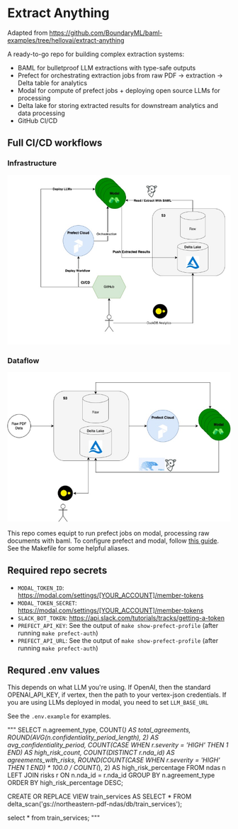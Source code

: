 # Extract Anything

Adapted from https://github.com/BoundaryML/baml-examples/tree/hellovai/extract-anything

A ready-to-go repo for building complex extraction systems:
* BAML for bulletproof LLM extractions with type-safe outputs
* Prefect for orchestrating extraction jobs from raw PDF -> extraction -> Delta table for analytics
* Modal for compute of prefect jobs + deploying open source LLMs for processing
* Delta lake for storing extracted results for downstream analytics and data processing
* GitHub CI/CD

## Full CI/CD workflows

### Infrastructure

![alt text](./img/arch.jpg)

### Dataflow
![alt text](./img/dataflow.jpg)



This repo comes equipt to run prefect jobs on modal, processing raw documents with baml. To configure prefect and modal, follow [this guide](https://docs.prefect.io/v3/deploy/infrastructure-examples/modal). See the Makefile for some helpful aliases.

## Required repo secrets
* `MODAL_TOKEN_ID`: https://modal.com/settings/[YOUR_ACCOUNT]/member-tokens
* `MODAL_TOKEN_SECRET`: https://modal.com/settings/[YOUR_ACCOUNT]/member-tokens
* `SLACK_BOT_TOKEN`: https://api.slack.com/tutorials/tracks/getting-a-token 
* `PREFECT_API_KEY`: See the output of `make show-prefect-profile` (after running `make prefect-auth`)
* `PREFECT_API_URL`: See the output of `make show-prefect-profile` (after running `make prefect-auth`)

## Requred .env values
This depends on what LLM you're using. If OpenAI, then the standard OPENAI_API_KEY, if vertex, then the path to your vertex-json credentials.
If you are using LLMs deployed in modal, you need to set `LLM_BASE_URL`

See the `.env.example` for examples.



"""
SELECT 
    n.agreement_type,
    COUNT(*) AS total_agreements,
    ROUND(AVG(n.confidentiality_period_length), 2) AS avg_confidentiality_period,
    COUNT(CASE WHEN r.severity = 'HIGH' THEN 1 END) AS high_risk_count,
    COUNT(DISTINCT r.nda_id) AS agreements_with_risks,
    ROUND(COUNT(CASE WHEN r.severity = 'HIGH' THEN 1 END) * 100.0 / COUNT(*), 2) AS high_risk_percentage
FROM 
    ndas n
LEFT JOIN 
    risks r ON n.nda_id = r.nda_id
GROUP BY 
    n.agreement_type
ORDER BY 
    high_risk_percentage DESC;


CREATE OR REPLACE VIEW train_services AS SELECT * FROM delta_scan('gs://northeastern-pdf-ndas/db/train_services');

select * from train_services;
"""
